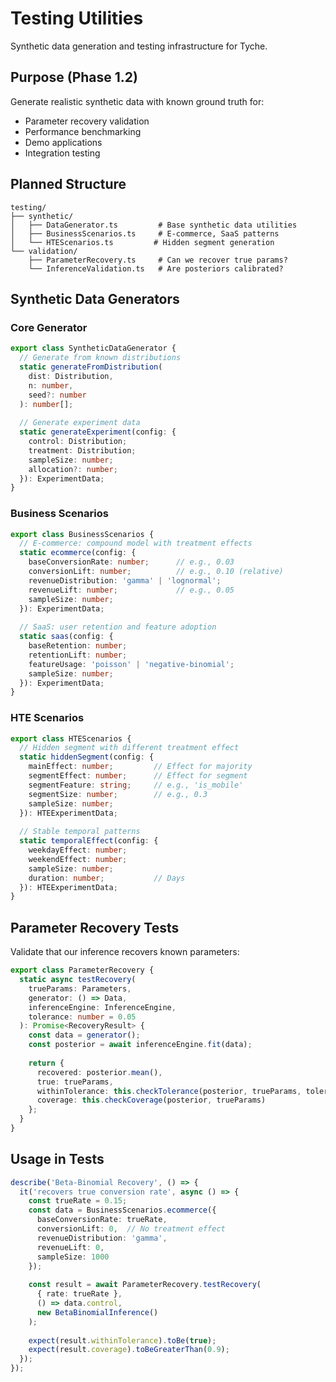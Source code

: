 # Testing Utilities

Synthetic data generation and testing infrastructure for Tyche.

## Purpose (Phase 1.2)

Generate realistic synthetic data with known ground truth for:
- Parameter recovery validation
- Performance benchmarking  
- Demo applications
- Integration testing

## Planned Structure

```
testing/
├── synthetic/
│   ├── DataGenerator.ts         # Base synthetic data utilities
│   ├── BusinessScenarios.ts     # E-commerce, SaaS patterns
│   └── HTEScenarios.ts         # Hidden segment generation
└── validation/
    ├── ParameterRecovery.ts     # Can we recover true params?
    └── InferenceValidation.ts   # Are posteriors calibrated?
```

## Synthetic Data Generators

### Core Generator

```typescript
export class SyntheticDataGenerator {
  // Generate from known distributions
  static generateFromDistribution(
    dist: Distribution,
    n: number,
    seed?: number
  ): number[];
  
  // Generate experiment data
  static generateExperiment(config: {
    control: Distribution;
    treatment: Distribution;
    sampleSize: number;
    allocation?: number;
  }): ExperimentData;
}
```

### Business Scenarios

```typescript
export class BusinessScenarios {
  // E-commerce: compound model with treatment effects
  static ecommerce(config: {
    baseConversionRate: number;      // e.g., 0.03
    conversionLift: number;          // e.g., 0.10 (relative)
    revenueDistribution: 'gamma' | 'lognormal';
    revenueLift: number;             // e.g., 0.05
    sampleSize: number;
  }): ExperimentData;
  
  // SaaS: user retention and feature adoption
  static saas(config: {
    baseRetention: number;
    retentionLift: number;
    featureUsage: 'poisson' | 'negative-binomial';
    sampleSize: number;
  }): ExperimentData;
}
```

### HTE Scenarios

```typescript
export class HTEScenarios {
  // Hidden segment with different treatment effect
  static hiddenSegment(config: {
    mainEffect: number;         // Effect for majority
    segmentEffect: number;      // Effect for segment
    segmentFeature: string;     // e.g., 'is_mobile'
    segmentSize: number;        // e.g., 0.3
    sampleSize: number;
  }): HTEExperimentData;
  
  // Stable temporal patterns
  static temporalEffect(config: {
    weekdayEffect: number;
    weekendEffect: number;
    sampleSize: number;
    duration: number;           // Days
  }): HTEExperimentData;
}
```

## Parameter Recovery Tests

Validate that our inference recovers known parameters:

```typescript
export class ParameterRecovery {
  static async testRecovery(
    trueParams: Parameters,
    generator: () => Data,
    inferenceEngine: InferenceEngine,
    tolerance: number = 0.05
  ): Promise<RecoveryResult> {
    const data = generator();
    const posterior = await inferenceEngine.fit(data);
    
    return {
      recovered: posterior.mean(),
      true: trueParams,
      withinTolerance: this.checkTolerance(posterior, trueParams, tolerance),
      coverage: this.checkCoverage(posterior, trueParams)
    };
  }
}
```

## Usage in Tests

```typescript
describe('Beta-Binomial Recovery', () => {
  it('recovers true conversion rate', async () => {
    const trueRate = 0.15;
    const data = BusinessScenarios.ecommerce({
      baseConversionRate: trueRate,
      conversionLift: 0,  // No treatment effect
      revenueDistribution: 'gamma',
      revenueLift: 0,
      sampleSize: 1000
    });
    
    const result = await ParameterRecovery.testRecovery(
      { rate: trueRate },
      () => data.control,
      new BetaBinomialInference()
    );
    
    expect(result.withinTolerance).toBe(true);
    expect(result.coverage).toBeGreaterThan(0.9);
  });
});
```